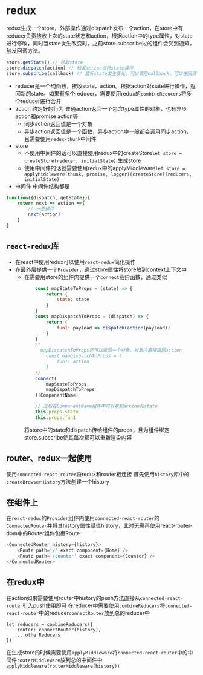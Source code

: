 # redux
redux生成一个store，外部操作通过dispatch发布一个action，在store中有reducer负责接收上次的state状态和action，根据action中的type属性，对state进行修改，同时当state发生改变时，之前store.subscribe过的组件会受到通知，触发回调方法。
```js
store.getState() // 获取state
store.dispatch(action) // 触发action进行state操作
store.subscribe(callback) // 监听state发生变化，可以调用callback，可以在回调中重新渲染组件
```
- reducer是一个纯函数，接收state，action。根据action对state进行操作，返回新的state。如果有多个reducer，需要使用redux的`combineReducers`将多个reducer进行合并
- action 约定好的行为 普通action返回一个包含type属性的对象，也有异步action和promise action等
  - 同步action返回值是一个对象
  - 异步action返回值是一个函数，异步action中一般都会调用同步action，且需要使用`redux-thunk`中间件
- store
  - 不使用中间件的话可以直接使用redux中的createStore`let store = createStore(reducer, initialState)` 生成store
  - 使用中间件的话就需要使用redux中的applyMiddleware`let store = applyMiddleware(thunk, promise, logger)(createStore)(reducers, initialState)`
- 中间件
中间件结构都是
```js
function({dispatch, getState}){
	return next => action =>{
		// 一些操作
		next(action)
	}
}
```
## `react-redux`库
  - 在react中使用redux可以使用`react-redux`简化操作
  - 在最外层提供一个`Provider`，通过store属性将store放到context上下文中
	- 在需要用store的组件内提供一个`connect`高阶函数，通过类似
		```js
			const mapStateToProps = (state) => {
				return {
					state: state
				}
			}
			const mapDispatchToProps = (dispatch) => {
				return {
					fun1: payload => dispatch(action(payload))
				}
			}
			/*
			  mapDispatchToProps还可以返回一个对象，对象内直接返回action
				const mapDispatchToProps = {
					fun1: action
				}
			*/
			connect(
				mapStateToProps,
				mapDispatchToProps
			)(ComponentName)

			// 之后在ComponentName组件中可以拿到action和state
			this.props.state
			this.props.fun1
		```
		将store中的state和dispatch传给组件的props，且为组件绑定store.subscribe使其每次都可以重新渲染内容


## router、redux一起使用
使用`connected-react-router`将redux和router相连接
首先使用`history`库中的`createBrowserHistory`方法创建一个history
## 在组件上
在`react-redux`的`Provider`组件内使用`connected-react-router`的`ConnectedRouter`并将其history属性赋值history，此时无需再使用react-router-dom中的Router组件包裹Route
```js
<ConnectedRouter history={history}>
	<Route path='/' exact component={Home} />
	<Route path='/counter' exact component={Counter} />
</ConnectedRouter>
```
## 在redux中
在action如果需要使用router中history的push方法直接从`connected-react-router`引入push使用即可
在reducer中需要使用`combineReducers`将`connected-react-router`中的reducer`connectRouter`放到总的reducer中
```
let reducers = combineReducers({
	router: connectRouter(history),
	...otherReducers
})
```
在生成store的时候需要使用`applyMiddleware`将`connected-react-router`中的中间件`routerMiddleware`放到总的中间件中`applyMiddleware(routerMiddleware(history))`